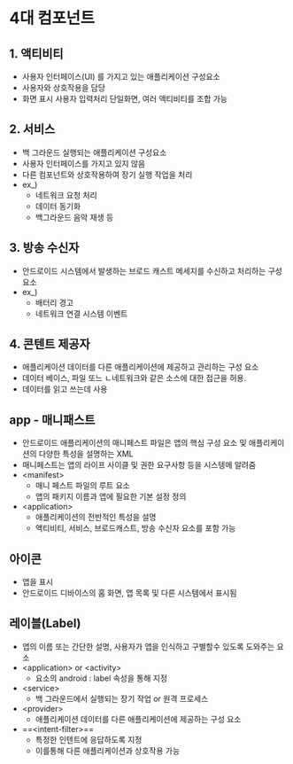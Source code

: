 # 4대 컴포넌트
## 1. 액티비티
- 사용자 인터페이스(UI) 를 가지고 있는 애플리케이션 구성요소 
- 사용자와 상호작용을 담당
- 화면 표시 사용자 입력처리 단일화면, 여러 액티비티를 조합 가능

## 2. 서비스
- 백 그라운드 실행되는 애플리케이션 구성요소
- 사용자 인터페이스를 가지고 있지 않음
- 다른 컴포넌트와 상호작용하여 장기 실행 작업을 처리
- ex_)
	- 네트워크 요청 처리
	- 데이터 동기화
	- 백그라운드 음악 재생 등

## 3. 방송 수신자
- 안드로이드 시스템에서 발생하는 브로드 캐스트 메세지를 수신하고 처리하는 구성요소
- ex_)
	- 배터리 경고
	- 네트워크 연결 시스템 이벤트

## 4. 콘텐트 제공자
- 애플리케이션 데이터를 다른 애플리케이션에 제공하고 관리하는 구성 요소
- 데이터 베이스, 파일 또느 ㄴ네트워크와 같은 소스에 대한 접근을 허용.
- 데이터를 읽고 쓰는데 사용

## app - 매니패스트
- 안드로이드 애플리케이션의 매니페스트 파일은 앱의 핵심 구성 요소 및 애플리케이션의 다양한 특성을 설명하는 XML
- 매니페스트는 앱의 라이프 사이클 및 권한 요구사항 등을 시스텡메 알려줌
- \<manifest>
	- 매니 페스트 파일의 루트 요소
	- 앱의 패키지 이름과 앱에 필요한 기본 설정 정의
- \<application>
	- 애플리케이션의 전반적인 특성을 설명
	- 액티비티, 서비스, 브로드캐스트, 방송 수신자 요소를 포함 가능

## 아이콘
- 앱을 표시 
- 안드로이드 디바이스의 홈 화면, 앱 목록 및 다른 시스템에서 표시됨

## 레이블(Label)
- 앱의 이름 또는 간단한 설명, 사용자가 앱을 인식하고 구별할수 있도록 도와주는 요소
- \<application> or \<activity>
	- 요소의 android : label 속성을 통해 지정
- \<service>
	- 백 그라운드에서 실행되는 장기 작업 or 원격 프로세스
- \<provider>
	- 애플리케이션 데이터를 다른 애플리케이션에 제공하는 구성 요소
- ==\<intent-filter>==
	- 특정한 인텐트에 응답하도록 지정
	- 이를통해 다른 애플리케이션과 상호작용 가능